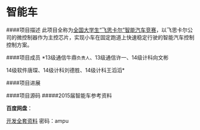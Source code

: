 # 智能车

####项目描述
此项目全称为[全国大学生“飞思卡尔”智能汽车竞赛](http://www.smartcar.au.tsinghua.edu.cn/)，以飞思卡尔公司的微控制器作为主控芯片，实现小车在固定跑道上快速稳定行驶的智能汽车控制控制方案。

####项目成员
*13级通信牛鼎<small>负责人</small>、13级通信许一、14级计科向文彬

14级软件唐琛、14级计科刘德胜、14级计科王滔滔*

####项目进展

####项目源码
#####2015届智能车参考资料

**百度网盘**：

[开发全套资料](http://pan.baidu.com/s/1o6nJQ34) 密码：ampu
